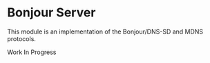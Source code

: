 # Bonjour Server

This module is an implementation of the Bonjour/DNS-SD and MDNS protocols.

Work In Progress